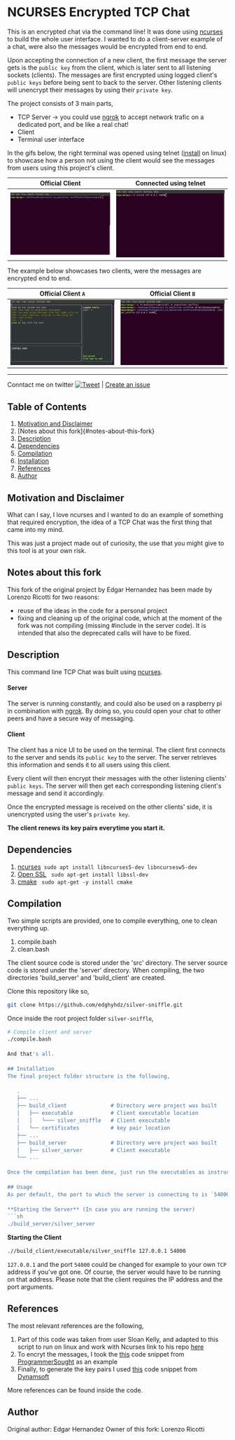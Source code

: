 # NCURSES Encrypted TCP Chat

This is an encrypted chat via the command line! It was done using [ncurses](https://www.gnu.org/software/ncurses/) to build the whole user interface. 
I wanted to do a client-server example of a chat, were also the messages would be encrypted from end to end. 

Upon accepting the connection of a new client, the first message the server gets is the `public key` from the client, which is later sent to all listening sockets (clients). The messages are first encrypted using logged client's `public keys` before being sent to back to the server. Other listening clients will unencrypt their messages by using their `private key`.

The project consists of 3 main parts, 
* TCP Server -> you could use [ngrok](https://ngrok.com/docs#tcp-examples) to accept network trafic on a dedicated port, and be like a real chat!
* Client
* Terminal user interface

In the gifs below, the right terminal was opened using telnet ([install](https://askubuntu.com/a/882032) on linux) to showcase how a person not using the client would see the messages from users using this project's client. 

Official Client            |  Connected using telnet
:-------------------------:|:-------------------------:
![](https://github.com/edghyhdz/silver-sniffle/blob/main/images/client.gif)  |  ![](https://github.com/edghyhdz/silver-sniffle/blob/main/images/telnet.gif)

The example below showcases two clients, were the messages are encrypted end to end.

Official Client `A`          |  Official Client `B`
:-------------------------:|:-------------------------:
![](https://github.com/edghyhdz/silver-sniffle/blob/main/images/client_a.gif)  |  ![](https://github.com/edghyhdz/silver-sniffle/blob/main/images/client_b.gif)

---

Conntact me on twitter [![Tweet](https://img.shields.io/twitter/url/http/shields.io.svg?style=social)](https://twitter.com/messages/compose?recipient_id=46040819) | [Create an issue](https://github.com/edghyhdz/silver-sniffle/issues/new)


## Table of Contents

1. [Motivation and Disclaimer](#motivation-and-disclaimer)
2. [Notes about this fork]{#notes-about-this-fork}
3. [Description](#description)
4. [Dependencies](#dependencies)
5. [Compilation](#compilation)
6. [Installation](#installation)
7. [References](#references)
8. [Author](#author)

## Motivation and Disclaimer
What can I say, I love ncurses and I wanted to do an example of something that required encryption, the idea of a TCP Chat was the first thing that came into my mind.

This was just a project made out of curiosity, the use that you might give to this tool is at your own risk.

## Notes about this fork
This fork of the original project by Edgar Hernandez has been made by Lorenzo Ricotti for two reasons:
- reuse of the ideas in the code for a personal project
- fixing and cleaning up of the original code, which at the moment of the fork was not compiling (missing #include in the server code).
It is intended that also the deprecated calls will have to be fixed.

## Description
This command line TCP Chat was built using [ncurses](https://www.gnu.org/software/ncurses/). 

#### Server
The server is running constantly, and could also be used on a raspberry pi in combination with [ngrok](https://ngrok.com/docs#tcp-examples). By doing so, you could open your chat to other peers and have a secure way of messaging. 

#### Client
The client has a nice UI to be used on the terminal. The client first connects to the server and sends its `public key` to the server. The server retrieves this information and sends it to all users using this client. 

Every client will then encrypt their messages with the other listening  clients' `public keys`. The server will then get each corresponding listening client's message and send it accordingly. 

Once the encrypted message is received on the other clients' side, it is unencrypted using the user's `private key`.

**The client renews its key pairs everytime you start it.**

## Dependencies
 1. [ncurses](https://www.gnu.org/software/ncurses/)``` sudo apt install libncurses5-dev libncursesw5-dev```
 2. [Open SSL](https://www.openssl.org/) ``` sudo apt-get install libssl-dev```
 3. [cmake](https://www.gnu.org/software/make/) ``` sudo apt-get -y install cmake```

## Compilation
Two simple scripts are provided, one to compile everything, one to clean everything up.
1. compile.bash
2. clean.bash

The client source code is stored under the 'src' directory.
The server source code is stored under the 'server' directory.
When compiling, the two directories 'build_server' and 'build_client' are created.


Clone this repository like so, 
 ```sh
 git clone https://github.com/edghyhdz/silver-sniffle.git
 ```

 Once inside the root project folder `silver-sniffle`,
 ```sh
 # Compile client and server
./compile.bash 

And that's all.

## Installation
The final project folder structure is the following, 

    .
    ├── ...
    ├── build_client              # Directory were project was built
    │   ├── executable            # Client executable location
    │   │   └─── silver_sniffle   # Client executable
    │   └── certificates          # key pair location
    ├── ...
    ├── build_server              # Directory were project was built
    │   ├── silver_server         # Client executable
    └── ...

Once the compilation has been done, just run the executables as instructed here below. They can also be moved to other more suitable directories.

## Usage
As per default, the port to which the server is connecting to is `54000`

**Starting the Server** (In case you are running the server)
```sh
./build_server/silver_server
```

**Starting the Client**
```sh
.//build_client/executable/silver_sniffle 127.0.0.1 54000
```

`127.0.0.1` and the port `54000` could be changed for example to your own `TCP` address if you've got one. Of course, the server would have to be running on that address.
Please note that the client requires the IP address and the port arguments.

## References
The most relevant references are the following, 

1. Part of this code was taken from user Sloan Kelly, and adapted to this script to run on linux and work with Ncurses
link to his repo [here](https://bitbucket.org/sloankelly/youtube-source-repository/src/master/cpp/networking/MultipleClientsBarebonesServer/MultipleClientsBarebonesServer/)
2. To encryt the messages, I took the [this](https://www.programmersought.com/article/37955188510/) code snippet from [ProgrammerSought](https://www.programmersought.com/) as an example
3. Finally, to generate the key pairs I used [this](https://www.dynamsoft.com/codepool/how-to-use-openssl-generate-rsa-keys-cc.html) code snippet from [Dynamsoft](https://www.dynamsoft.com)

More references can be found inside the code.

## Author
Original author: Edgar Hernandez
Owner of this fork: Lorenzo Ricotti
